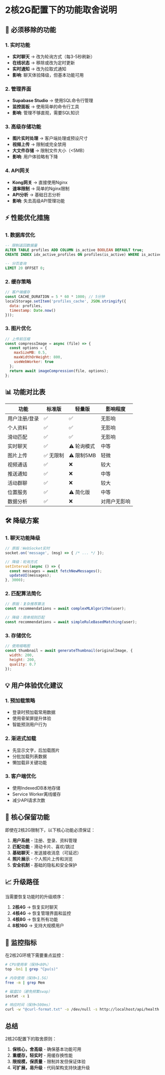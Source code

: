 # 2核2G配置下的功能取舍说明

## 🚫 必须移除的功能

### 1. **实时功能**
- **实时聊天** → 改为轮询方式（每3-5秒刷新）
- **在线状态** → 移除或改为定时更新
- **实时通知** → 改为拉取式通知
- **影响**: 聊天体验降级，但基本功能可用

### 2. **管理界面**
- **Supabase Studio** → 使用SQL命令行管理
- **监控面板** → 使用简单的命令行工具
- **影响**: 管理不够直观，需要SQL知识

### 3. **高级存储功能**
- **图片实时处理** → 客户端处理或预设尺寸
- **视频上传** → 限制或完全禁用
- **大文件存储** → 限制文件大小（<5MB）
- **影响**: 用户体验略有下降

### 4. **API网关**
- **Kong网关** → 直接使用Nginx
- **速率限制** → 简单的Nginx限制
- **API分析** → 基础日志分析
- **影响**: 失去高级API管理功能

## ⚡ 性能优化措施

### 1. **数据库优化**
```sql
-- 限制返回数据量
ALTER TABLE profiles ADD COLUMN is_active BOOLEAN DEFAULT true;
CREATE INDEX idx_active_profiles ON profiles(is_active) WHERE is_active = true;

-- 分页查询
LIMIT 20 OFFSET 0;
```

### 2. **缓存策略**
```javascript
// 客户端缓存
const CACHE_DURATION = 5 * 60 * 1000; // 5分钟
localStorage.setItem('profiles_cache', JSON.stringify({
  data: profiles,
  timestamp: Date.now()
}));
```

### 3. **图片优化**
```javascript
// 上传前压缩
const compressImage = async (file) => {
  const options = {
    maxSizeMB: 0.5,
    maxWidthOrHeight: 800,
    useWebWorker: true
  };
  return await imageCompression(file, options);
};
```

## 📊 功能对比表

| 功能 | 标准版 | 轻量版 | 影响程度 |
|------|--------|--------|----------|
| 用户注册/登录 | ✅ | ✅ | 无影响 |
| 个人资料 | ✅ | ✅ | 无影响 |
| 滑动匹配 | ✅ | ✅ | 无影响 |
| 实时聊天 | ✅ | ⚠️ 轮询模式 | 中等 |
| 图片上传 | ✅ 无限制 | ⚠️ 限制5MB | 轻微 |
| 视频通话 | ✅ | ❌ | 较大 |
| 推送通知 | ✅ | ❌ | 中等 |
| 活动群聊 | ✅ | ❌ | 较大 |
| 位置服务 | ✅ | ⚠️ 简化版 | 中等 |
| 数据分析 | ✅ | ❌ | 对用户无影响 |

## 🛠️ 降级方案

### 1. **聊天功能降级**
```javascript
// 原版：WebSocket实时
socket.on('message', (msg) => { /* ... */ });

// 降级：轮询方式
setInterval(async () => {
  const messages = await fetchNewMessages();
  updateUI(messages);
}, 3000);
```

### 2. **匹配算法简化**
```javascript
// 原版：复杂推荐算法
const recommendations = await complexMLAlgorithm(user);

// 降级：简单规则匹配
const recommendations = await simpleRuleBasedMatching(user);
```

### 3. **存储优化**
```javascript
// 使用缩略图
const thumbnail = await generateThumbnail(originalImage, {
  width: 200,
  height: 200,
  quality: 0.7
});
```

## 💡 用户体验优化建议

### 1. **预加载策略**
- 登录时预加载常用数据
- 使用骨架屏提升体验
- 智能预测用户行为

### 2. **渐进式加载**
- 先显示文字，后加载图片
- 分批加载列表数据
- 懒加载非关键功能

### 3. **客户端优化**
- 使用IndexedDB本地存储
- Service Worker离线缓存
- 减少API请求次数

## 🎯 核心保留功能

即使在2核2G限制下，以下核心功能必须保证：

1. **用户系统** - 注册、登录、资料管理
2. **匹配功能** - 滑动卡片、喜欢/跳过
3. **基础聊天** - 发送接收消息（可延迟）
4. **照片展示** - 个人照片上传和浏览
5. **安全机制** - 基础的隐私和安全保护

## 📈 升级路径

当需要恢复功能时的升级顺序：

1. **2核4G** → 恢复实时聊天
2. **4核4G** → 恢复管理界面和监控
3. **4核8G** → 恢复所有功能
4. **8核16G** → 支持大规模用户

## 🔧 监控指标

在2核2G环境下需要重点监控：

```bash
# CPU使用率（保持<80%）
top -bn1 | grep "Cpu(s)"

# 内存使用（保持<1.5G）
free -m | grep Mem

# 磁盘IO（避免频繁swap）
iostat -x 1

# 响应时间（保持<500ms）
curl -w "@curl-format.txt" -o /dev/null -s http://localhost/api/health
```

## 总结

2核2G配置下的取舍原则：
1. **保核心，舍高级** - 确保基本功能可用
2. **重缓存，轻实时** - 用缓存换性能
3. **限规模，保质量** - 限制并发但保证体验
4. **可扩展，易升级** - 代码架构支持快速升级